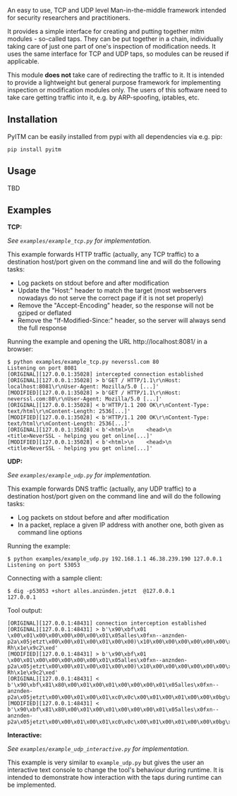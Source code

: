 An easy to use, TCP and UDP level Man-in-the-middle framework intended for security researchers and practitioners.

It provides a simple interface for creating and putting together mitm modules - so-called taps.
They can be put together in a chain, individually taking care of just one part of one's inspection of modification needs.
It uses the same interface for TCP and UDP taps, so modules can be reused if applicable.

This module __does not__ take care of redirecting the traffic to it.
It is intended to provide a lightweight but general purpose framework for implementing inspection or modification modules only.
The users of this software need to take care getting traffic into it, e.g. by ARP-spoofing, iptables, etc.

## Installation

PyITM can be easily installed from pypi with all dependencies via e.g. pip:
```
pip install pyitm
```

## Usage

TBD
<!--
- Implement a tap
- start listening with `setupPyITMUdp` or `setupPyITMTcp`
-->
 

## Examples

**TCP:**

_See `examples/example_tcp.py` for implementation._

This example forwards HTTP traffic (actually, any TCP traffic) to a destination host/port given on the command line and will do the following tasks:
- Log packets on stdout before and after modification
- Update the "Host:" header to match the target (most webservers nowadays do not serve the correct page if it is not set properly)
- Remove the "Accept-Encoding" header, so the response will not be gziped or deflated
- Remove the "If-Modified-Since:" header, so the server will always send the full response



Running the example and opening the URL http://localhost:8081/ in a browser:

```
$ python examples/example_tcp.py neverssl.com 80
Listening on port 8081
[ORIGINAL][127.0.0.1:35028] intercepted connection established
[ORIGINAL][127.0.0.1:35028] > b'GET / HTTP/1.1\r\nHost: localhost:8081\r\nUser-Agent: Mozilla/5.0 [...]'
[MODIFIED][127.0.0.1:35028] > b'GET / HTTP/1.1\r\nHost: neverssl.com:80\r\nUser-Agent: Mozilla/5.0 [...]'
[ORIGINAL][127.0.0.1:35028] < b'HTTP/1.1 200 OK\r\nContent-Type: text/html\r\nContent-Length: 2536[...]'
[MODIFIED][127.0.0.1:35028] < b'HTTP/1.1 200 OK\r\nContent-Type: text/html\r\nContent-Length: 2536[...]'
[ORIGINAL][127.0.0.1:35028] < b'<html>\n    <head>\n        <title>NeverSSL - helping you get online[...]'
[MODIFIED][127.0.0.1:35028] < b'<html>\n    <head>\n        <title>NeverSSL - helping you get online[...]'
```


**UDP:**

_See `examples/example_udp.py` for implementation._

This example forwards DNS traffic (actually, any UDP traffic) to a destination host/port given on the command line and will do the following tasks:
- Log packets on stdout before and after modification
- In a packet, replace a given IP address with another one, both given as command line options

Running the example:
```
$ python examples/example_udp.py 192.168.1.1 46.38.239.190 127.0.0.1
Listening on port 53053
```

Connecting with a sample client:
```
$ dig -p53053 +short alles.anzünden.jetzt  @127.0.0.1
127.0.0.1
```

Tool output:
```
[ORIGINAL][127.0.0.1:48431] connection interception established
[ORIGINAL][127.0.0.1:48431] > b'\x90\xbf\x01 \x00\x01\x00\x00\x00\x00\x00\x01\x05alles\x0fxn--anznden-p2a\x05jetzt\x00\x00\x01\x00\x01\x00\x00)\x10\x00\x00\x00\x00\x00\x00\x0c\x00\n\x00\x08\xab-Rh\x1e\x9c2\xed'
[MODIFIED][127.0.0.1:48431] > b'\x90\xbf\x01 \x00\x01\x00\x00\x00\x00\x00\x01\x05alles\x0fxn--anznden-p2a\x05jetzt\x00\x00\x01\x00\x01\x00\x00)\x10\x00\x00\x00\x00\x00\x00\x0c\x00\n\x00\x08\xab-Rh\x1e\x9c2\xed'
[ORIGINAL][127.0.0.1:48431] < b'\x90\xbf\x81\x80\x00\x01\x00\x01\x00\x00\x00\x01\x05alles\x0fxn--anznden-p2a\x05jetzt\x00\x00\x01\x00\x01\xc0\x0c\x00\x01\x00\x01\x00\x00\x0bg\x00\x04.&\xef\xbe\x00\x00)\x02\x00\x00\x00\x00\x00\x00\x00'
[MODIFIED][127.0.0.1:48431] < b'\x90\xbf\x81\x80\x00\x01\x00\x01\x00\x00\x00\x01\x05alles\x0fxn--anznden-p2a\x05jetzt\x00\x00\x01\x00\x01\xc0\x0c\x00\x01\x00\x01\x00\x00\x0bg\x00\x04\x7f\x00\x00\x01\x00\x00)\x02\x00\x00\x00\x00\x00\x00\x00'
```


**Interactive:**

_See `examples/example_udp_interactive.py` for implementation._

This example is very similar to `example_udp.py` but gives the user an interactive text console to change the tool's behaviour during runtime.
It is intended to demonstrate how interaction with the taps during runtime can be implemented.